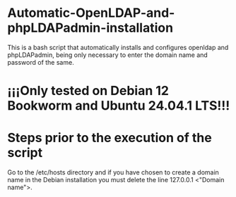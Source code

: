 # Automatic-OpenLDAP-and-phpLDAPadmin-installation

This is a bash script that automatically installs and configures openldap and phpLDAPadmin, being only necessary to enter the domain name and password of the same.

# ¡¡¡Only tested on Debian 12 Bookworm and Ubuntu 24.04.1 LTS!!!

# Steps prior to the execution of the script

Go to the /etc/hosts directory and if you have chosen to create a domain name in the Debian installation you must delete the line 127.0.0.1 <"Domain name">.


